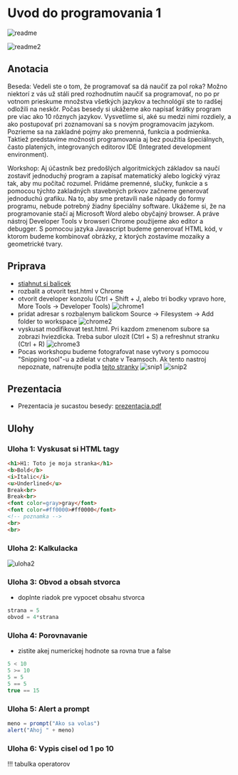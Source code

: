 # Uvod do programovania 1

![readme](readme.png)

![readme2](readme2.jpg)

## Anotacia
Beseda: Vedeli ste o tom, že programovať sa dá naučiť za pol roka? Možno niektorí z vás už stáli pred rozhodnutím naučiť sa programovať, no po pr votnom prieskume množstva všetkých jazykov a technológií ste to radšej odložili na neskôr. Počas besedy si ukážeme ako napísať krátky program pre viac ako 10 rôznych jazykov. Vysvetlíme si, aké su medzi nimi rozdiely, a ako postupovať pri zoznamovaní sa s novým programovacím jazykom. Pozrieme sa na zakladné pojmy ako premenná, funkcia a podmienka. Taktiež predstavíme možnosti programovania aj bez použitia špeciálnych, často platených, integrovaných editorov IDE (Integrated development environment).

Workshop: Aj účastník bez predošlých algoritmických základov sa naučí zostaviť jednoduchý program a zapísať matematický alebo logický výraz tak, aby mu počítač rozumel. Pridáme premenné, slučky, funkcie a s pomocou týchto zakladných stavebných prkvov začneme generovať jednoduchú grafiku.
Na to, aby sme pretavili naše nápady do formy programu, nebude potrebný žiadny špeciálny software. Ukážeme si, že na programovanie stačí aj Microsoft Word alebo obyčajný browser.
A práve nástroj Developer Tools v browseri Chrome použijeme ako editor a debugger. S pomocou jazyka Javascript budeme generovať HTML kód, v ktorom budeme kombinovať obrázky, z ktorých zostavíme mozaiky a geometrické tvary.

## Priprava
- [stiahnut si balicek](prazdny.zip)
- rozbalit a otvorit test.html v Chrome
- otvorit developer konzolu (Ctrl + Shift + J, alebo tri bodky vpravo hore, More Tools -> Developer Tools)
  ![chrome1](chrome1.png)
- pridat adresar s rozbalenym balickom Source -> Filesystem -> Add folder to workspace
  ![chrome2](chrome2.png)
- vyskusat modifikovat test.html. Pri kazdom zmenenom subore sa zobrazi hviezdicka. Treba subor ulozit (Ctrl + S) a refreshnut stranku (Ctrl + R)
  ![chrome3](chrome3.png)
- Pocas workshopu budeme fotografovat nase vytvory s pomocou "Snipping tool"-u a zdielat v chate v Teamsoch. Ak tento nastroj nepoznate, natrenujte podla [tejto stranky](https://exaktime.zendesk.com/hc/en-us/articles/360037477253-FAQ-Capturing-Effective-Screenshots)
  ![snip1](https://exaktime.zendesk.com/hc/article_attachments/360049280033/Snipping-Selection.gif)
  ![snip2](https://exaktime.zendesk.com/hc/article_attachments/360049284273/Snipping.gif)

## Prezentacia
- Prezentacia je sucastou besedy: [prezentacia.pdf](prezentacia.pdf)

## Ulohy

### Uloha 1: Vyskusat si HTML tagy

```html
<h1>H1: Toto je moja stranka</h1>
<b>Bold</b> 
<i>Italic</i> 
<u>Underlined</u> 
Break<br>
Break<br>
<font color=gray>gray</font>
<font color=#ff0000>#ff0000</font>
<!-- poznamka -->
<br>
<br>
```

### Uloha 2: Kalkulacka
![uloha2](uloha2.png)

### Uloha 3: Obvod a obsah stvorca

- doplnte riadok pre vypocet obsahu stvorca
```javascript
strana = 5
obvod = 4*strana
```

### Uloha 4: Porovnavanie
- zistite akej numerickej hodnote sa rovna true a false
```javascript
5 < 10
5 >= 10
5 = 5
5 == 5
true == 15
```

### Uloha 5: Alert a prompt
```javascript
meno = prompt("Ako sa volas")
alert("Ahoj " + meno)
```

### Uloha 6: Vypis cisel od 1 po 10


!!! tabulka operatorov